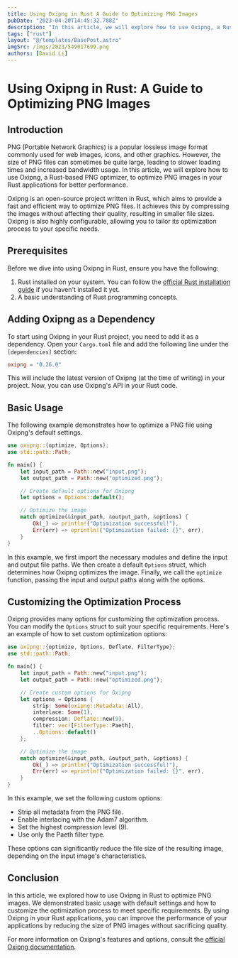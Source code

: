```yaml
---
title: Using Oxipng in Rust A Guide to Optimizing PNG Images
pubDate: "2023-04-20T14:45:32.788Z"
description: "In this article, we will explore how to use Oxipng, a Rust-based PNG optimizer, to optimize PNG images in your Rust applications for better performance."
tags: ["rust"]
layout: "@/templates/BasePost.astro"
imgSrc: /imgs/2023/549017699.png
authors: [David Li]
---
```

# Using Oxipng in Rust: A Guide to Optimizing PNG Images

## Introduction

PNG (Portable Network Graphics) is a popular lossless image format commonly used for web images, icons, and other graphics. However, the size of PNG files can sometimes be quite large, leading to slower loading times and increased bandwidth usage. In this article, we will explore how to use Oxipng, a Rust-based PNG optimizer, to optimize PNG images in your Rust applications for better performance.

Oxipng is an open-source project written in Rust, which aims to provide a fast and efficient way to optimize PNG files. It achieves this by compressing the images without affecting their quality, resulting in smaller file sizes. Oxipng is also highly configurable, allowing you to tailor its optimization process to your specific needs.

## Prerequisites

Before we dive into using Oxipng in Rust, ensure you have the following:

1. Rust installed on your system. You can follow the [official Rust installation guide](https://www.rust-lang.org/tools/install) if you haven't installed it yet.
2. A basic understanding of Rust programming concepts.

## Adding Oxipng as a Dependency

To start using Oxipng in your Rust project, you need to add it as a dependency. Open your `Cargo.toml` file and add the following line under the `[dependencies]` section:

```toml
oxipng = "0.26.0"
```

This will include the latest version of Oxipng (at the time of writing) in your project. Now, you can use Oxipng's API in your Rust code.

## Basic Usage

The following example demonstrates how to optimize a PNG file using Oxipng's default settings.

```rust
use oxipng::{optimize, Options};
use std::path::Path;

fn main() {
    let input_path = Path::new("input.png");
    let output_path = Path::new("optimized.png");

    // Create default options for Oxipng
    let options = Options::default();

    // Optimize the image
    match optimize(&input_path, &output_path, &options) {
        Ok(_) => println!("Optimization successful!"),
        Err(err) => eprintln!("Optimization failed: {}", err),
    }
}
```

In this example, we first import the necessary modules and define the input and output file paths. We then create a default `Options` struct, which determines how Oxipng optimizes the image. Finally, we call the `optimize` function, passing the input and output paths along with the options.

## Customizing the Optimization Process

Oxipng provides many options for customizing the optimization process. You can modify the `Options` struct to suit your specific requirements. Here's an example of how to set custom optimization options:

```rust
use oxipng::{optimize, Options, Deflate, FilterType};
use std::path::Path;

fn main() {
    let input_path = Path::new("input.png");
    let output_path = Path::new("optimized.png");

    // Create custom options for Oxipng
    let options = Options {
        strip: Some(oxipng::Metadata::All),
        interlace: Some(1),
        compression: Deflate::new(9),
        filter: vec![FilterType::Paeth],
        ..Options::default()
    };

    // Optimize the image
    match optimize(&input_path, &output_path, &options) {
        Ok(_) => println!("Optimization successful!"),
        Err(err) => eprintln!("Optimization failed: {}", err),
    }
}
```

In this example, we set the following custom options:

- Strip all metadata from the PNG file.
- Enable interlacing with the Adam7 algorithm.
- Set the highest compression level (9).
- Use only the Paeth filter type.

These options can significantly reduce the file size of the resulting image, depending on the input image's characteristics.

## Conclusion

In this article, we explored how to use Oxipng in Rust to optimize PNG images. We demonstrated basic usage with default settings and how to customize the optimization process to meet specific requirements. By using Oxipng in your Rust applications, you can improve the performance of your applications by reducing the size of PNG images without sacrificing quality.

For more information on Oxipng's features and options, consult the [official Oxipng documentation](https://docs.rs/oxipng/0.26.0/oxipng/).
